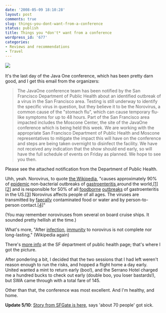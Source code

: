 ```yaml
---
date: '2008-05-09 18:10:28'
layout: post
comments: true
slug: things-you-dont-want-from-a-conference
status: publish
title: Things you *don't* want from a conference
wordpress_id: '677'
categories:
- Reviews and recommendations
- Travel
---
```


[![](http://fnord.phfactor.net/wp-content/uploads/2008/05/noro1.jpg)](http://fnord.phfactor.net/wp-content/uploads/2008/05/noro1.jpg) 


It's the last day of the Java One conference, which has been pretty darn good, and I get this email from the organizers:


> The JavaOne conference team has been notified by the San Francisco Department of Public Health about an identified outbreak of a virus in the San Francisco area. Testing is still underway to identify the specific virus in question, but they believe it to be the Norovirus, a common cause of the "stomach flu", which can cause temporary flu-like symptoms for up to 48 hours. Part of the San Francisco area impacted includes the Moscone Center, the site of the JavaOne conference which is being held this week. We are working with the appropriate San Francisco Department of Public Health and Moscone representatives to mitigate the impact this will have on the conference and steps are being taken overnight to disinfect the facility. We have not received any indication that the show should end early, so will have the full schedule of events on Friday as planned. We hope to see you then.

Please see the attached notification from the Department of Public Health.


Uhh, yeah. Norovirus, to quote [the Wikipedia](http://en.wikipedia.org/wiki/Norovirus), "causes approximately 90% of [epidemic](http://en.wikipedia.org/wiki/Epidemic) non-bacterial outbreaks of [gastroenteritis ](http://en.wikipedia.org/wiki/Gastroenteritis)around the world,[[1]](http://en.wikipedia.org/wiki/Norovirus#cite_note-pmid12692541-0)[[2]](http://en.wikipedia.org/wiki/Norovirus#cite_note-cdcfactsheet-1) and is responsible for 50% of all [foodborne](http://en.wikipedia.org/wiki/Foodborne) [outbreaks](http://en.wikipedia.org/wiki/Outbreak) of gastroenteritis in the US.[[3]](http://en.wikipedia.org/wiki/Norovirus#cite_note-pmid15705329-2) Norovirus affects people of all ages. The viruses are transmitted by [faecally](http://en.wikipedia.org/wiki/Human_feces) contaminated food or water and by person-to-person contact.[[4]](http://en.wikipedia.org/wiki/Norovirus#cite_note-pmid16968608-3)"

(You may remember noroviruses from several on board cruise ships. It sounded pretty hellish at the time.)

What's more, "After [infection](http://en.wikipedia.org/wiki/Infection), [immunity](http://en.wikipedia.org/wiki/Immunity_%28medical%29) to norovirus is not complete nor long-lasting." (Wikipedia again)

There's [more info](http://sfcdcp.org/norovirus.cfm) at the SF department of public health page; that's where I got the picture.

After pondering a bit, I decided that the two sessions that I had left weren't reason enough to run the risks, and hopped a flight home a day early. United wanted a mint to return early (boo!), and the Serrano Hotel charged me a hundred bucks to check out early (double boo, you loser bastards!), but SWA came through with a total fare of 145.

Other than that, the conference was most excellent. And I'm healthy, and home.

**Update 5/10**: [Story from SFGate is here](http://www.sfgate.com/cgi-bin/article.cgi?file=/c/a/2008/05/10/BAB910JRM3.DTL), says 'about 70 people' got sick.

